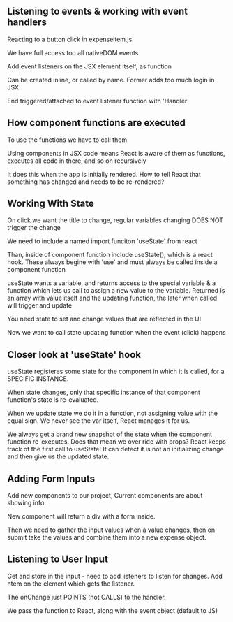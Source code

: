 ## Listening to events & working with event handlers

Reacting to a button click in expenseitem.js

We have full access too all nativeDOM events

Add event listeners on the JSX element itself, as function

Can be created inline, or called by name. Former adds too much login in JSX

End triggered/attached to event listener function with 'Handler'


## How component functions are executed

To use the functions we have to call them

Using components in JSX code means React is aware of them as functions, executes all code in there, and so on recursively

It does this when the app is initially rendered. How to tell React that something has changed and needs to be re-rendered?


## Working With State

On click we want the title to change, regular variables changing DOES NOT trigger the change

We need to include a named import funciton 'useState' from react

Than, inside of component function include useState(), which is a react hook. These always begine with 'use' and must always be called inside a component function

useState wants a variable, and returns access to the special variable & a function which lets us call to assign a new value to the variable. Returned is an array with value itself and the updating function, the later when called will trigger and update

You need state to set and change values that are reflected in the UI

Now we want to call state updating function when the event (click) happens


## Closer look at 'useState' hook

useState registeres some state for the component in which it is called, for a SPECIFIC INSTANCE.

When state changes, only that specific instance of that component function's state is re-evaluated.

When we update state we do it in a function, not assigning value with the equal sign. We never see the var itself, React manages it for us.

We always get a brand new snapshot of the state when the component function re-executes. Does that mean we over ride with props? React keeps track of the first call to useState! It can detect it is not an initializing change and then give us the updated state.


## Adding Form Inputs

Add new components to our project, Current components are about showing info. 

New component will return a div with a form inside.

Then we need to gather the input values when a value changes, then on submit take the values and combine them into a new expense object.


## Listening to User Input

Get and store in the input - need to add listeners to listen for changes. Add htem on the element which gets the listener. 

The onChange just POINTS (not CALLS) to the handler.

We pass the function to React, along with the event object (default to JS)
